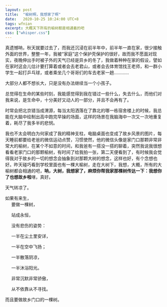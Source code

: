 ```yaml
---
layout: post
title:  "榆树啊，我想家了啊"
date:   2020-10-25 10:24:00 UTC+8
tags: wfnian
excerpt: 大概天下所有的榆树都是相通着的吧
css: ["whisper.css"]
---
```


  
真遗憾呐，秋天就要过去了，而我还沉浸在前半年中，前半年一直在家，很少接触外面的世界，整整一年，我被“家庭”这个保护壳保护的很好，故而我不愿面对现实，夜晚伸出手时被子外的天气已经是异乡的冬了，我做着种种在家的假设，譬如在家时这会儿估计要打算着或者会去老君山，或者会去体育馆找王老师，和一群小学生一起打乒乓球，或者乘坐几个哥哥们的车去老家一趟…………   


大部分人都不想长大，只是没有办法继续当一个小孩子。  

  
总觉得在生命的某些时刻，我能感觉得到我在错过一些什么，失去什么，而他们对我来说，是生命中，十分美好又动人的一部分，并且不会再有了。   


时常会把北京错当成渭源，每当太阳洒落在了靠北的哪一栋宿舍楼上的时候，我总能在大脑中绘制出高中跑完早操的场面，这样的场景在我脑海中一次又一次地重复着，耗尽了我多半的悲悯。   


我也不太会明白为何家成了我的精神支柱，电脑桌面也变成了故乡风景的图片，每天睡前都要给老爸的微信运动点赞，习惯使然，他的微信头像是家门口那颗非常非常大的榆树，在某个不如意的时间，和我爸有一搭没一搭的聊着，突然我说我很想看看老家门口的那颗榆树，有时间了给我拍一张，第二天便看到了，有时候我会觉得我对于故乡的一切的想念会抽象到对那颗大树的想念，这样也好，有个念想也好。昨天碰巧看到学校里面也有一棵大榆树，走在大树下，我想，大概，所有的大榆树都会相通的吧，<b>呐，大树，我想家了，麻烦你帮我家那棵树传达一下：我想你了也想故乡啦</b>嗐，真好。  

天气转凉了。


<p class="pp">如果有来生，<br>
&nbsp;&nbsp;&nbsp;&nbsp;&nbsp;要做一棵树，  <br>

&nbsp;&nbsp;&nbsp;&nbsp;&nbsp;站成永恒，  <br>

&nbsp;&nbsp;&nbsp;&nbsp;&nbsp;没有悲伤的姿势：  <br>

&nbsp;&nbsp;&nbsp;&nbsp;&nbsp;一半在尘土里安详，  <br>

&nbsp;&nbsp;&nbsp;&nbsp;&nbsp;一半在空中飞扬；  <br>

&nbsp;&nbsp;&nbsp;&nbsp;&nbsp;一半散落阴凉，  <br>

&nbsp;&nbsp;&nbsp;&nbsp;&nbsp;一半沐浴阳光。  <br>
 
&nbsp;&nbsp;&nbsp;&nbsp;&nbsp;非常沉默非常骄傲， <br> 

&nbsp;&nbsp;&nbsp;&nbsp;&nbsp;从不依靠从不寻找。</p>   

  
而且要做故乡门口的一棵树。